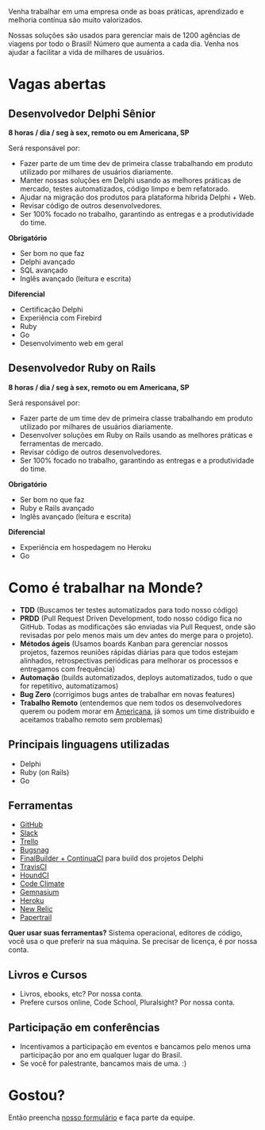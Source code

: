 Venha trabalhar em uma empresa onde as boas práticas, aprendizado e melhoria contínua são muito valorizados. 

Nossas soluções são usados para gerenciar mais de 1200 agências de viagens por todo o Brasil! Número que aumenta a cada dia. Venha nos ajudar a facilitar a vida de milhares de usuários.

Vagas abertas
=============

Desenvolvedor Delphi Sênior
---------------------------
**8 horas / dia / seg à sex, remoto ou em Americana, SP**

Será responsável por:

- Fazer parte de um time dev de primeira classe trabalhando em produto utilizado por milhares de usuários diariamente.
- Manter nossas soluções em Delphi usando as melhores práticas de mercado, testes automatizados, código limpo e bem refatorado.
- Ajudar na migração dos produtos para plataforma híbrida Delphi + Web.
- Revisar código de outros desenvolvedores.
- Ser 100% focado no trabalho, garantindo as entregas e a produtividade do time.

**Obrigatório**

- Ser bom no que faz
- Delphi avançado
- SQL avançado
- Inglês avançado (leitura e escrita)

**Diferencial**

- Certificação Delphi
- Experiência com Firebird
- Ruby
- Go
- Desenvolvimento web em geral

Desenvolvedor Ruby on Rails
---------------------------
**8 horas / dia / seg à sex, remoto ou em Americana, SP**

Será responsável por:

- Fazer parte de um time dev de primeira classe trabalhando em produto utilizado por milhares de usuários diariamente.
- Desenvolver soluções em Ruby on Rails usando as melhores práticas e ferramentas de mercado.
- Revisar código de outros desenvolvedores.
- Ser 100% focado no trabalho, garantindo as entregas e a produtividade do time.

**Obrigatório**

- Ser bom no que faz
- Ruby e Rails avançado
- Inglês avançado (leitura e escrita)

**Diferencial**
- Experiência em hospedagem no Heroku
- Go

Como é trabalhar na Monde?
==========================
- **TDD** (Buscamos ter testes automatizados para todo nosso código)
- **PRDD** (Pull Request Driven Development, todo nosso código fica no GitHub. Todas as modificações são enviadas via Pull Request, onde são revisadas por pelo menos mais um dev antes do merge para o projeto).
- **Métodos ágeis** (Usamos boards Kanban para gerenciar nossos projetos, fazemos reuniões rápidas diárias para que todos estejam alinhados, retrospectivas periódicas para melhorar os processos e entregamos com frequência)
- **Automação** (builds automatizados, deploys automatizados, tudo o que for repetitivo, automatizamos)
- **Bug Zero** (corrigimos bugs antes de trabalhar em novas features)
- **Trabalho Remoto** (entendemos que nem todos os desenvolvedores querem ou podem morar em [Americana](http://pt.wikipedia.org/wiki/Americana), já somos um time distribuído e aceitamos trabalho remoto sem problemas)

Principais linguagens utilizadas
----------------
- Delphi
- Ruby (on Rails)
- Go

Ferramentas
------------------
- [GitHub](https://github.com/)
- [Slack](https://slack.com)
- [Trello](https://trello.com/)
- [Bugsnag](https://bugsnag.com/)
- [FinalBuilder + ContinuaCI](https://www.finalbuilder.com/continua-ci) para build dos projetos Delphi
- [TravisCI](https://travis-ci.com) 
- [HoundCI](https://houndci.com) 
- [Code Climate](https://codeclimate.com) 
- [Gemnasium](https://gemnasium.com) 
- [Heroku](https://www.heroku.com)
- [New Relic](http://newrelic.com/)
- [Papertrail](https://papertrailapp.com/)

**Quer usar suas ferramentas?** Sistema operacional, editores de código, você usa o que preferir na sua máquina. Se precisar de licença, é por nossa conta.

Livros e Cursos
------
- Livros, ebooks, etc? Por nossa conta.
- Prefere cursos online, Code School, Pluralsight? Por nossa conta.

Participação em conferências
-------
- Incentivamos a participação em eventos e bancamos pelo menos uma participação por ano em qualquer lugar do Brasil.
- Se você for palestrante, bancamos mais de uma. :)

Gostou?
=======
Então preencha [nosso formulário](http://trabalhe-conosco.monde.com.br) e faça parte da equipe.
